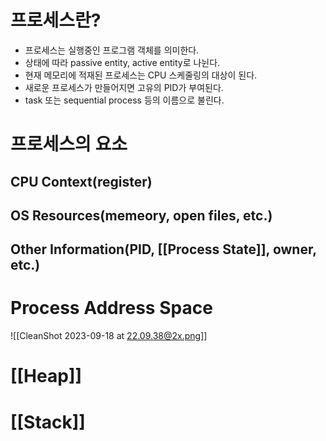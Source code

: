 ### 

# 프로세스란?
- 프로세스는 실행중인 프로그램 객체를 의미한다.
- 상태에 따라 passive entity, active entity로 나뉜다.
- 현재 메모리에 적재된 프로세스는 CPU 스케줄링의 대상이 된다.
- 새로운 프로세스가 만들어지면 고유의 PID가 부여된다.
- task 또는 sequential process 등의 이름으로 불린다.
# 프로세스의 요소
## CPU Context(register)
## OS Resources(memeory, open files, etc.)
## Other Information(PID, [[Process State]], owner, etc.)
# Process Address Space
![[CleanShot 2023-09-18 at 22.09.38@2x.png]]

# [[Heap]]

# [[Stack]]

